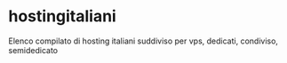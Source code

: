 # hostingitaliani
Elenco compilato di hosting italiani suddiviso per vps, dedicati, condiviso, semidedicato
